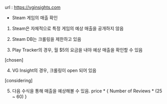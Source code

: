 url : https://vginsights.com

- Steam 게임의 매출 확인

1. Steam은 자체적으로 특정 게임의 예상 매출을 공개하지 않음

2. Steam DB는 크롤링을 제한하고 있음

3. Play Tracker의 경우, 월 $5의 요금을 내야 예상 매출을 확인할 수 있음

[chosen]

4. VG Insight의 경우, 크롤링이 open 되어 있음

[considering]

5. 다음 수식을 통해 매출을 예상해볼 수 있음. price * { Number of Reviews * (25 ~ 60) }
